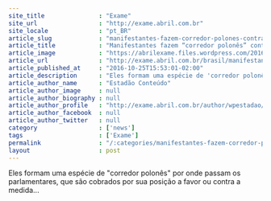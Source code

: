 ```yaml
---
site_title               : "Exame"
site_url                 : "http://exame.abril.com.br"
site_locale              : "pt_BR"
article_slug             : "manifestantes-fazem-corredor-polones-contra-pec-do-teto"
article_title            : "Manifestantes fazem “corredor polonês” contra PEC do teto"
article_image            : "https://abrilexame.files.wordpress.com/2016/10/2016-10-24t230257z_1751444739_s1aeuiwzgraa_rtrmadp_3_brazil-protest-public-spending.jpg?quality=70&strip=all&w=1024"
article_url              : "http://exame.abril.com.br/brasil/manifestantes-fazem-corredor-polones-contra-pec-do-teto/"
article_published_at     : "2016-10-25T15:53:01-02:00"
article_description      : "Eles formam uma espécie de 'corredor polonês' por onde passam os parlamentares, que são cobrados por sua posição a favor ou contra a medida..."
article_author_name      : "Estadão Conteúdo"
article_author_image     : null
article_author_biography : null
article_author_profile   : "http://exame.abril.com.br/author/wpestadao/"
article_author_facebook  : null
article_author_twitter   : null
category                 : ['news']
tags                     : ['Exame']
permalink                : "/:categories/manifestantes-fazem-corredor-polones-contra-pec-do-teto/"
layout                   : post
---
```


Eles formam uma espécie de "corredor polonês" por onde passam os parlamentares, que são cobrados por sua posição a favor ou contra a medida...
